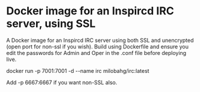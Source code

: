 # Docker image for an Inspircd IRC server, using SSL

A Docker image for an Inspircd IRC server using both SSL and unencrypted (open port for non-ssl if you wish). Build using Dockerfile and ensure you edit the passwords for Admin and Oper in the .conf file before deploying live.

docker run -p 7001:7001 -d --name irc milobahg/irc:latest

Add -p 6667:6667 if you want non-SSL also.
